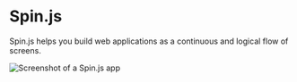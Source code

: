 Spin.js
=======

Spin.js helps you build web applications as a continuous and logical flow of screens.

![Screenshot of a Spin.js app](https://raw.github.com/customcommander/Spin2.js/master/Screenshot.png)